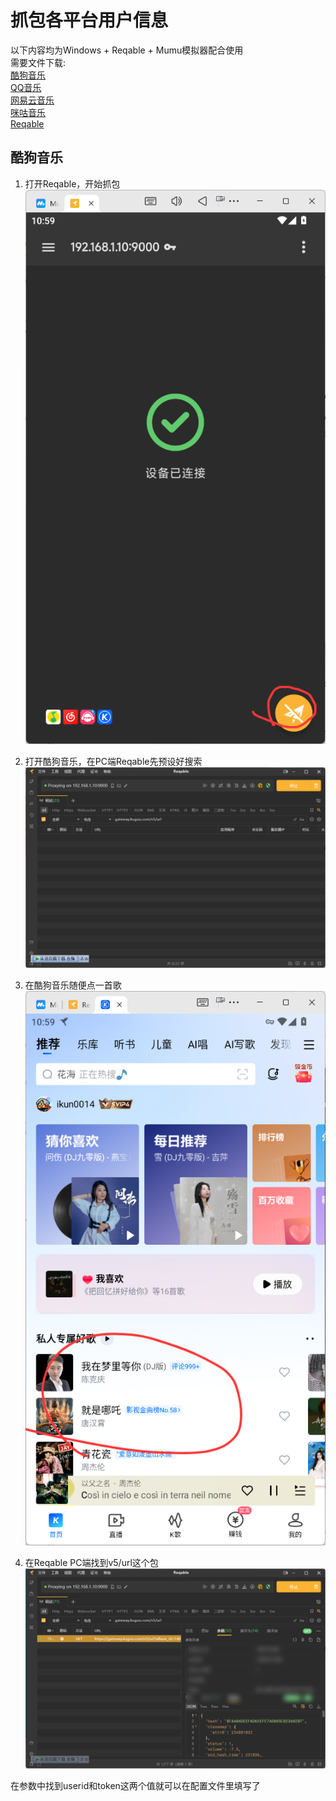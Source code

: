 # 抓包各平台用户信息
以下内容均为Windows + Reqable + Mumu模拟器配合使用  
需要文件下载:  
[酷狗音乐](https://download.kugou.com/dl/kugou_android)  
[QQ音乐](https://y.qq.com/download/download.html)  
[网易云音乐](https://music.163.com/#/download)  
[咪咕音乐](https://h5.nf.migu.cn/app/v5/p/download-music/index.html?&cfrom=014002G_ctjh&dchannel=014002G_ctjh)  
[Reqable](https://reqable.com)  

## 酷狗音乐

1. 打开Reqable，开始抓包  
![图1](assets/A40AF4424AA1376EE79EEF4DD3F62ABF.png)  

2. 打开酷狗音乐，在PC端Reqable先预设好搜索  
![图2](assets/03BD3220C2188EEB674743F7BCFD7D8D.png)  

3. 在酷狗音乐随便点一首歌  
![图3](assets/2643C79B7A1FF2B90849B2A6E908348C.png)  

4. 在Reqable PC端找到v5/url这个包  
![图4](assets/5244F68C3BBC128753FEAF22552ABB16.png)  

在参数中找到userid和token这两个值就可以在配置文件里填写了
